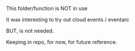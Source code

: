 This folder/function is NOT in use

It was interesting to try out cloud events / eventarc

BUT, is not needed.

Keeping in repo, for now, for future reference.
